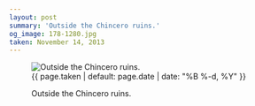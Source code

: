 ```yaml
---
layout: post
summary: 'Outside the Chincero ruins.'
og_image: 178-1280.jpg
taken: November 14, 2013
---
```


<figure class="post">
 <img alt="Outside the Chincero ruins." sizes="(min-width: 700px) 50vw, calc(100vw - 2rem)" src="{{ site.assets_url }}/178-640.jpg" srcset="{{ site.assets_url }}/178-1280.jpg 1280w, {{ site.assets_url }}/178-960.jpg 960w, {{ site.assets_url }}/178-640.jpg 640w, {{ site.assets_url }}/178-320.jpg 320w"/>
 <figcaption>
  <time>
   {{ page.taken | default: page.date | date: "%B %-d, %Y" }}
  </time>
  <p>
   Outside the Chincero ruins.
  </p>
 </figcaption>
</figure>
